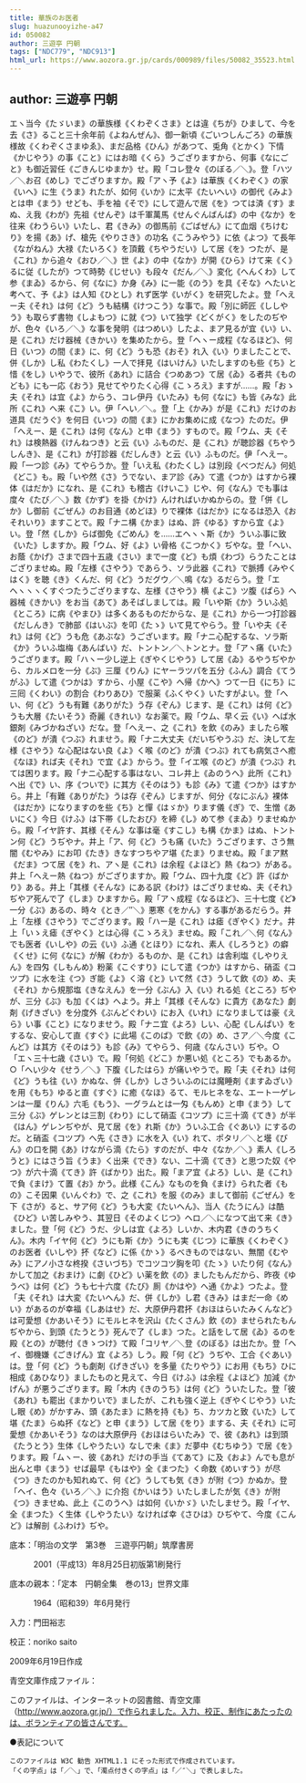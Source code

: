 ```yaml
---
title: 華族のお医者
slug: huazunooyizhe-a47
id: 050082
author: 三遊亭 円朝
tags: ["NDC779", "NDC913"]
html_url: https://www.aozora.gr.jp/cards/000989/files/50082_35523.html
---
```


## author: 三遊亭 円朝

エヽ当今《たゞいま》の華族様《くわぞくさま》とは違《ちが》ひまして、今を去《さ》ること三十余年前《よねんぜん》、御一新頃《ごいつしんごろ》の華族様故《くわぞくさまゆゑ》、まだ品格《ひん》があつて、兎角《とかく》下情《かじやう》の事《こと》にはお暗《くら》うござりますから、何事《なにごと》も御近習任《ごきんじゆまか》せ。殿「コレ登々《のぼる／＼》。登「ハツ／＼お召《めし》でござりますか。殿「アヽ予《よ》は華族《くわぞく》の家《いへ》に生《うま》れたが、如何《いか》に太平《たいへい》の御代《みよ》とは申《まう》せども、手を袖《そで》にして遊んで居《を》つては済《す》まぬ、え我《わが》先祖《せんぞ》は千軍萬馬《せんぐんばんば》の中《なか》を往来《わうらい》いたし、君《きみ》の御馬前《ごばぜん》にて血烟《ちけむり》を揚《あ》げ、槍先《やりさき》の功名《こうみやう》に依《よつ》て長年《ながねん》大禄《たいろく》を頂戴《ちやうだい》して居《を》つたが、是《これ》から追々《おひ／＼》世《よ》の中《なか》が開《ひら》けて来《く》るに従《したが》つて時勢《じせい》も段々《だん／＼》変化《へんくわ》して参《まゐ》るから、何《なに》か身《み》に一能《のう》を具《そな》へたいと考へて、予《よ》は人知《ひとし》れず医学《いがく》を研究したよ。登「へえー夫《それ》は何《ど》うも結構《けつこう》な事で。殿「別に師匠《ししやう》も取らず書物《しよもつ》に就《つ》いて独学《どくがく》をしたのぢやが、色々《いろ／＼》な事を発明《はつめい》したよ、まア見るが宜《い》い、是《これ》だけ器械《きかい》を集めたから。登「ヘヽー成程《なるほど》、何日《いつ》の間《ま》に、何《ど》うも恐《おそ》れ入《い》りましたことで、併《しか》し私《わたくし》一人で拝見《はいけん》いたしますのも些《ち》と惜《をし》いやうで、彼所《あれ》に詰合《つめあつ》て居《ゐ》る者共《ものども》にも一応《おう》見せてやりたく心得《こゝろえ》ますが……。殿「おゝ夫《それ》は宜《よ》からう、コレ伊丹《いたみ》も何《なに》も皆《みな》此所《これ》へ来《こ》い。伊「へい／＼。登「上《かみ》が是《これ》だけのお道具《だうぐ》を何日《いつ》の間《ま》にかお集めに成《なつ》たのだ。伊「へえー、是《これ》は何《なん》と申《まう》すもので。殿「ウム、夫《それ》は検熱器《けんねつき》と云《い》ふものだ、是《これ》が聴診器《ちやうしんき》、是《これ》が打診器《だしんき》と云《い》ふものだ。伊「へえー。殿「一つ診《み》てやらうか。登「いえ私《わたくし》は別段《べつだん》何処《どこ》も。殿「いや然《さ》うでない、まア診《み》て遣《つか》はすから裸体《はだか》になれ、是《これ》も稽古《けいこ》じや、何《なん》でも事は度々《たび／＼》数《かず》を掛《かけ》んければいかぬからの。登「併《しか》し御前《ごぜん》のお目通《めどほ》りで裸体《はだか》になるは恐入《おそれいり》ますことで。殿「ナニ構《かま》はぬ、許《ゆる》すから宜《よ》い。登「然《しか》らば御免《ごめん》を……エヘヽヽ斯《か》ういふ事に致《いた》しますか。殿「ウム、好《よ》い骨格《こつかく》ぢやな。登「へい、お蔭《かげ》さまで四十五歳《さい》まで一度《ど》も煩《わづ》らうたことはござりませぬ。殿「左様《さやう》であらう、ソラ此器《これ》で脈搏《みやくはく》を聴《き》くんだ、何《ど》うだグウ／＼鳴《な》るだらう。登「エヘヽヽヽくすぐつたうござりますな、左様《さやう》横《よこ》ツ腹《ぱら》へ器械《きかい》をお当《あて》あそばしましては。殿「いや斯《か》ういふ処《ところ》に病《やまひ》は多くあるものだからな、是《これ》から一つ打診器《だしんき》で肺部《はいぶ》を叩《たゝ》いて見てやらう。登「いや夫《それ》は何《ど》うも危《あぶな》うございます。殿「ナニ心配するな、ソラ斯《か》ういふ塩梅《あんばい》だ、トントン／＼トンとナ。登「アヽ痛《いた》うござります。殿「ハヽー少し逆上《ぎやくじやう》して居《ゐ》るやうぢやから、カルメロを一分《ぶ》三厘《りん》にヤーラツパを五分《ふん》調合《てうがふ》して遣《つかは》すから、小屋《こや》へ帰《かへ》つて一日《にち》に三囘《くわい》の割合《わりあひ》で服薬《ふくやく》いたすがよい。登「へい、何《ど》うも有難《ありがた》う存《ぞん》じます、是《これ》は何《ど》うも大層《たいそう》奇麗《きれい》なお薬で。殿「ウム、早く云《い》へば水銀剤《みづかねざい》だな。登「へえー、之《これ》を飲《のみ》ましたら喉《のど》が潰《つぶ》れませう。殿「ナニ大丈夫《だいぢやうぶ》だ、決して左様《さやう》な心配はない良《よ》く喉《のど》が潰《つぶ》れても病気さへ癒《なほ》れば夫《それ》で宜《よ》からう。登「イエ喉《のど》が潰《つぶ》れては困ります。殿「ナニ心配する事はない、コレ井上《ゐのうへ》此所《これ》へ出《で》い、序《ついで》に其方《そのはう》も診《み》て遣《つか》はすから。井上「有難《ありがた》うは存《ぞん》じますが、何分《なにぶん》裸体《はだか》になりますのを些《ち》と憚《はゞか》ります儀《ぎ》で、生憎《あいにく》今日《けふ》は下帯《したおび》を締《し》めて参《まゐ》りませぬから。殿「イヤ許す、其様《そん》な事は毫《すこし》も構《かま》はぬ、トントン何《ど》うぢやナ。井上「ア、何《ど》うも痛《いた》うござります、さう無闇《むやみ》にお叩《たき》きなすつちやア堪《たま》りませぬ。殿「まア黙《だま》つて居《を》れ、アヽ是《これ》は余程《よほど》熱《ねつ》がある。井上「へえー熱《ねつ》がござりますか。殿「ウム、四十九度《ど》許《ばかり》ある。井上「其様《そんな》にある訳《わけ》はござりませぬ、夫《それ》ぢやア死んで了《しま》ひますから。殿「アヽ成程《なるほど》、三十七度《ど》一分《ぶ》あるの、時々《とき／″＼》悪寒《をかん》する事があるだらう。井上「左様《さやう》でござります。殿「ハー是《これ》は瘧《ぎやく》だナ。井上「いゝえ瘧《ぎやく》とは心得《こゝろえ》ませぬ。殿「これ／＼何《なん》でも医者《いしや》の云《い》ふ通《とほり》になれ、素人《しろうと》の癖《くせ》に何《なに》が解《わか》るものか、是《これ》は舎利塩《しやりえん》を四匁《しもんめ》粉薬《こぐすり》にして遣《つか》はすから、硝盃《コツプ》に水を注《つ》ぎ能《よ》く溶《と》いて然《さ》うして飲《の》め、夫《それ》から規那塩《きなえん》を一分《ぶん》入《い》れる処《ところ》ぢやが、三分《ぶ》も加《くは》へよう。井上「其様《そんな》に貴方《あなた》劇剤《げきざい》を分度外《ぶんどぐわい》にお入《いれ》になりましては豪《えら》い事《こと》になりませう。殿「ナニ宜《よろ》しい、心配《しんぱい》をするな、安心して直《すぐ》に此場《このば》で飲《の》め、さア／＼今度《こんど》は其方《そのはう》も診《み》てやらう、何歳《なんさい》ぢや。○「エヽ三十七歳《さい》で。殿「何処《どこ》か悪い処《ところ》でもあるか。○「へい少々《せう／＼》下腹《したはら》が痛いやうで。殿「夫《それ》は何《ど》うも往《い》かぬな、併《しか》しさういふのには魔睡剤《ますゐざい》を用《もち》ゆると直《すぐ》に癒《なほ》るて、モルヒネをな、エート一ゲレンは一厘《りん》六毛《もう》、一グラムとは一匁《もんめ》と申《まう》して三分《ぶ》ゲレンとは三割《わり》にして硝盃《コツプ》に三十滴《てき》が半《はん》ゲレンぢやが、見て居《を》れ斯《か》ういふ工合《ぐあい》にするのだ。と硝盃《コツプ》へ先《さき》に水を入《い》れて、ポタリ／＼と壜《びん》の口を開《あ》けながら滴《たら》すのだが、中々《なか／＼》素人《しろうと》にはさう旨《うま》く出来《でき》ない、二十滴《てき》と思つた奴《やつ》が六十滴《てき》許《ばかり》出た。殿「まア宜《よろ》しい、是《これ》で負《まけ》て置《お》かう。此様《こん》なものを負《まけ》られた者《もの》こそ因果《いんぐわ》で、之《これ》を服《のみ》まして御前《ごぜん》を下《さが》ると、サア何《ど》うも大変《たいへん》、当人《たうにん》は酷《ひど》い苦しみやう、其翌日《そのよくじつ》ヘロ／＼になつて出て来《き》ました。登「何《ど》うだ、少しは宜《よろ》しいか、木内君《きのうちくん》。木内「イヤ何《ど》うにも斯《か》うにも実《じつ》に華族《くわぞく》のお医者《いしや》抔《など》に係《かゝ》るべきものではない、無闇《むやみ》にアノ小さな柊揆《さいづち》でコツコツ胸を叩《たゝ》いたり何《なん》かして加之《おまけ》に劇《ひど》い薬を飲《の》ましたもんだから、昨夜《ゆうべ》は何《ど》うも七十六度《たび》厠《かはや》へ通《かよ》つたよ。登「夫《それ》は大変《たいへん》だ、併《しか》し君《きみ》はまだ一命《めい》があるのが幸福《しあはせ》だ、大原伊丹君抔《おほはらいたみくんなど》は可愛想《かあいそう》にモルヒネを沢山《たくさん》飲《の》ませられたもんぢやから、到頭《たうとう》死んで了《しま》つた。と話をして居《ゐ》るのを殿《との》が聴付《きゝつけ》て殿「コリヤ／＼登《のぼる》は出たか。登「ヘイ、御機嫌《ごきげん》宜《よろ》しう。殿「何《ど》うぢや、工合《ぐあい》は。登「何《ど》うも劇剤《げきざい》を多量《たりやう》にお用《もち》ひに相成《あひなり》ましたものと見えて、今日《けふ》は余程《よほど》加減《かげん》が悪うござります。殿「木内《きのうち》は何《ど》ういたした。登「彼《あれ》も罷出《まかりいで》ましたが、これも強く逆上《ぎやくじやう》いたし眼《め》がかすみ、頭《あたま》に熱を持《も》ち、カツカと致《いた》して堪《たま》らぬ抔《など》と申《まう》して居《をり》まする、夫《それ》に可愛想《かあいそう》なのは大原伊丹《おほはらいたみ》で、彼《あれ》は到頭《たうとう》生体《しやうたい》なしで未《ま》だ夢中《むちゆう》で居《を》ります。殿「ムヽー、彼《あれ》だけの手当《てあて》に及《およ》んでも息が出んと申《まう》せば最早《もはや》全《まつた》く命数《めいすう》が尽《つ》きたのかも知れぬて、何《ど》うしても気《き》が附《つ》かぬか。登「ヘイ、色々《いろ／＼》に介抱《かいはう》いたしましたが気《き》が附《つ》きませぬ、此上《このうへ》は如何《いかゞ》いたしませう。殿「イヤ、全《まつた》く生体《しやうたい》なければ幸《さひは》ひぢやて、今度《こんど》は解剖《ふわけ》ぢや。













底本：「明治の文学　第3巻　三遊亭円朝」筑摩書房


　　　2001（平成13）年8月25日初版第1刷発行

底本の親本：「定本　円朝全集　巻の13」世界文庫

　　　1964（昭和39）年6月発行

入力：門田裕志

校正：noriko saito

2009年6月19日作成

青空文庫作成ファイル：

このファイルは、インターネットの図書館、青空文庫（http://www.aozora.gr.jp/）で作られました。入力、校正、制作にあたったのは、ボランティアの皆さんです。











●表記について


	このファイルは W3C 勧告 XHTML1.1 にそった形式で作成されています。
	「くの字点」は「／＼」で、「濁点付きくの字点」は「／″＼」で表しました。